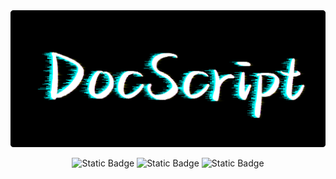 <div align="center">
    <img src="static/images/readme.png" alt="logo"><br>
    <p>
        <img alt="Static Badge" src="https://img.shields.io/badge/writer-MoFan-blue">
        <img alt="Static Badge" src="https://img.shields.io/badge/docs-JavaScript-orange">
        <img alt="Static Badge" src="https://img.shields.io/github/license/nonfan/javascript-docs">
    </p>
</div>
